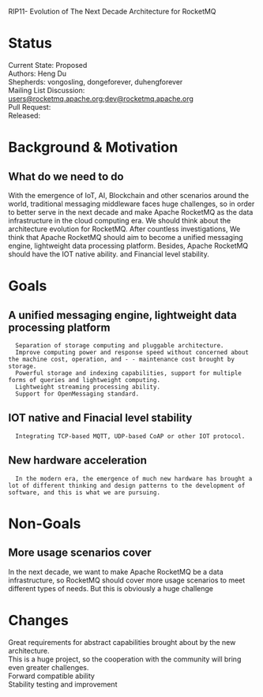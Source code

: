 RIP11- Evolution of The Next Decade Architecture for RocketMQ
# Status
Current State: Proposed    
Authors: Heng Du     
Shepherds: vongosling,  dongeforever, duhengforever   
Mailing List Discussion: users@rocketmq.apache.org;dev@rocketmq.apache.org    
Pull Request:  
Released:    
   
# Background & Motivation
## What do we need to do
   With the emergence of IoT, AI, Blockchain and other scenarios around the world, traditional messaging middleware faces huge challenges, so in order to better serve in the next decade and make Apache RocketMQ as the data infrastructure in the cloud computing era.  We should think about the architecture evolution for RocketMQ.
    After countless investigations, We think that Apache RocketMQ should aim to become a unified messaging engine, lightweight data processing platform.  Besides, Apache RocketMQ should have the IOT native ability. and Financial level stability.
    
     
# Goals
##  A unified messaging engine, lightweight data processing platform
      Separation of storage computing and pluggable architecture.
      Improve computing power and response speed without concerned about the machine cost, operation, and - - maintenance cost brought by storage. 
      Powerful storage and indexing capabilities, support for multiple forms of queries and lightweight computing.
      Lightweight streaming processing ability.
      Support for OpenMessaging standard.

## IOT native and Finacial level stability
      Integrating TCP-based MQTT, UDP-based CoAP or other IOT protocol.

## New hardware acceleration
      In the modern era, the emergence of much new hardware has brought a lot of different thinking and design patterns to the development of software, and this is what we are pursuing.

# Non-Goals
## More usage scenarios cover
In the next decade, we want to make Apache RocketMQ be a data infrastructure, so RocketMQ should cover more usage scenarios to meet different types of needs. But this is obviously a huge challenge


# Changes
 Great requirements for abstract capabilities brought about by the new architecture.     
 This is a huge project, so the cooperation with the community will bring even greater challenges.    
 Forward compatible ability    
 Stability testing and improvement     


